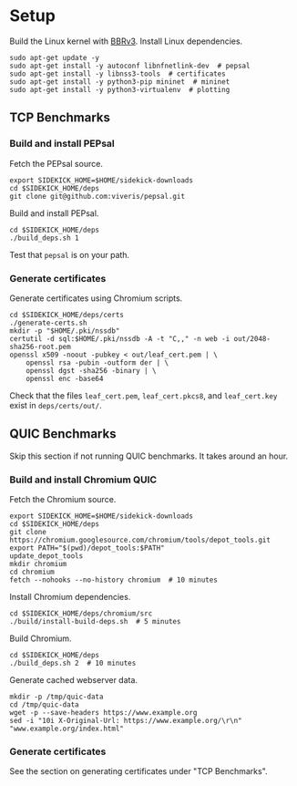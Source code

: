 # Setup

Build the Linux kernel with [BBRv3](https://github.com/ygina/sidekick-downloads/blob/main/deps/BBRV3.md).
Install Linux dependencies.

```
sudo apt-get update -y
sudo apt-get install -y autoconf libnfnetlink-dev  # pepsal
sudo apt-get install -y libnss3-tools  # certificates
sudo apt-get install -y python3-pip mininet  # mininet
sudo apt-get install -y python3-virtualenv  # plotting
```

## TCP Benchmarks

### Build and install PEPsal

Fetch the PEPsal source.

```
export SIDEKICK_HOME=$HOME/sidekick-downloads
cd $SIDEKICK_HOME/deps
git clone git@github.com:viveris/pepsal.git
```

Build and install PEPsal.

```
cd $SIDEKICK_HOME/deps
./build_deps.sh 1
```

Test that `pepsal` is on your path.

### Generate certificates

Generate certificates using Chromium scripts.

```
cd $SIDEKICK_HOME/deps/certs
./generate-certs.sh
mkdir -p "$HOME/.pki/nssdb"
certutil -d sql:$HOME/.pki/nssdb -A -t "C,," -n web -i out/2048-sha256-root.pem
openssl x509 -noout -pubkey < out/leaf_cert.pem | \
	openssl rsa -pubin -outform der | \
	openssl dgst -sha256 -binary | \
	openssl enc -base64
```

Check that the files `leaf_cert.pem`, `leaf_cert.pkcs8`, and `leaf_cert.key`
exist in `deps/certs/out/`.

## QUIC Benchmarks

Skip this section if not running QUIC benchmarks. It takes around an hour.

### Build and install Chromium QUIC

Fetch the Chromium source.

```
export SIDEKICK_HOME=$HOME/sidekick-downloads
cd $SIDEKICK_HOME/deps
git clone https://chromium.googlesource.com/chromium/tools/depot_tools.git
export PATH="$(pwd)/depot_tools:$PATH"
update_depot_tools
mkdir chromium
cd chromium
fetch --nohooks --no-history chromium  # 10 minutes
```

Install Chromium dependencies.
```
cd $SIDEKICK_HOME/deps/chromium/src
./build/install-build-deps.sh  # 5 minutes
```

Build Chromium.
```
cd $SIDEKICK_HOME/deps
./build_deps.sh 2  # 10 minutes
```

Generate cached webserver data.
```
mkdir -p /tmp/quic-data
cd /tmp/quic-data
wget -p --save-headers https://www.example.org
sed -i "10i X-Original-Url: https://www.example.org/\r\n" "www.example.org/index.html"
```

### Generate certificates

See the section on generating certificates under "TCP Benchmarks".
